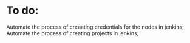 # To do:

Automate the process of creaating credentials for the nodes in jenkins;
Automate the process of creating projects in jenkins;
